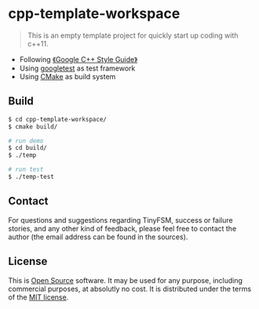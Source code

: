 
# cpp-template-workspace

> This is an empty template project for quickly start up coding with c++11.

- Following [《Google C++ Style Guide》](https://google.github.io/styleguide/cppguide.html)
- Using [googletest](https://github.com/google/googletest) as test framework
- Using [CMake](https://cmake.org/) as build system

## Build
```bash
$ cd cpp-template-workspace/
$ cmake build/

# run demo
$ cd build/
$ ./temp

# run test
$ ./temp-test
```

## Contact
For questions and suggestions regarding TinyFSM, success or failure stories, and any other kind of feedback, please feel free to contact the author (the email address can be found in the sources).

## License
This is [Open Source](http://www.opensource.org/docs/definition.html) software. It may be used for any purpose, including commercial purposes, at absolutly no cost. It is distributed under the terms of the [MIT license](http://www.opensource.org/licenses/mit-license.html).
